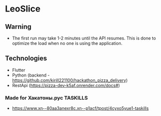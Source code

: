 # LeoSlice

## Warning
- The first run may take 1-2 minutes until the API resumes. This is done to optimize the load when no one is using the application.

## Technologies
- Flutter
- Python (backend - https://github.com/kirill221100/hackathon_pizza_delivery)
- RestApi (https://pizza-dev-k5af.onrender.com/docs#)

### Made for Хакатоны.рус TASKILLS
- https://www.xn--80aa3anexr8c.xn--p1acf/tpost/4cyxo5yue1-taskills